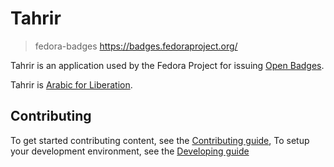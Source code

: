 # Tahrir
> fedora-badges https://badges.fedoraproject.org/

Tahrir is an application used by the Fedora Project for issuing
[Open Badges](https://wiki.mozilla.org/Badges).

Tahrir is [Arabic for Liberation](http://en.wikipedia.org/wiki/Tahrir_Square).

## Contributing

To get started contributing content, see the [Contributing
guide](https://github.com/fedora-infra/tahrir/blob/develop/CONTRIBUTING.md),
To setup your development environment, see the [Developing guide](https://github.com/fedora-infra/tahrir/blob/develop/DEVELOPING.md)
